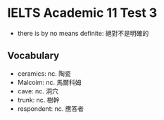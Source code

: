 # IELTS Academic 11 Test 3

- there is by no means definite: 絕對不是明確的

## Vocabulary

- ceramics: nc. 陶瓷
- Malcoim: nc. 馬爾科姆
- cave: nc. 洞穴
- trunk: nc. 樹幹
- respondent: nc. 應答者